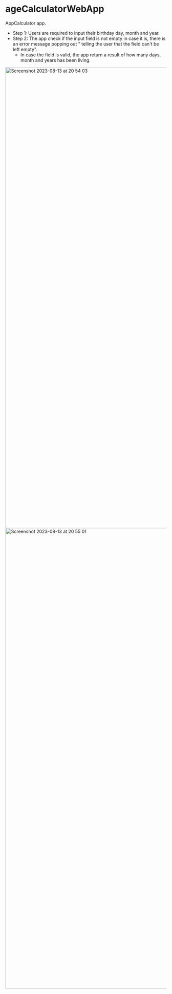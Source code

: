 # ageCalculatorWebApp
AppCalculator app. 
- Step 1: Users are required to input their birthday day, month and year.
- Step 2: The app check if the input field is not empty in case it is, there is an error message popping out " telling the user that the field
  can't be left empty".
  - In case the field is valid, the app return a result of how many days, month and years has been living.
<img width="1440" alt="Screenshot 2023-08-13 at 20 54 03" src="https://github.com/Joseph1818/ageCalculatorWebApp/assets/43114099/f5602e4f-b6cf-48b5-9077-7dc9a7cc0fbb">


<img width="1440" alt="Screenshot 2023-08-13 at 20 55 01" src="https://github.com/Joseph1818/ageCalculatorWebApp/assets/43114099/215a39ec-c52d-4976-a81d-8ce262630182">

